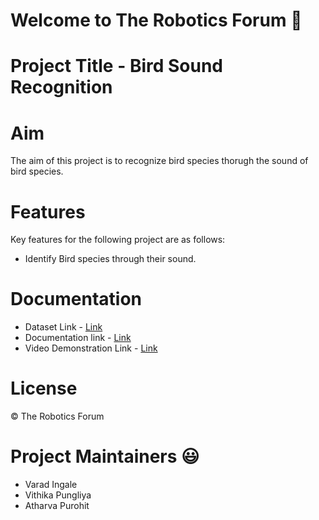# Welcome to The Robotics Forum 👋

# Project Title - Bird Sound Recognition

# Aim
The aim of this project is to recognize bird species thorugh the sound of bird species.

# Features
Key features for the following project are as follows:
- Identify Bird species through their sound.

# Documentation
- Dataset Link - [Link](https://www.kaggle.com/competitions/birdclef-2022)
- Documentation link - [Link](https://docs.google.com/document/d/1PmSoQWzs27u66sSu72WpVxZcj0gc6HXF/edit?usp=sharing&ouid=109813137104855087124&rtpof=true&sd=true)
- Video Demonstration Link - [Link](https://drive.google.com/file/d/1qiVUOs-ua-y28ombnXAwBaFIuh-X0Wom/view?usp=sharing)


# License
&copy; The Robotics Forum

# Project Maintainers 😃
- Varad Ingale
- Vithika Pungliya
- Atharva Purohit
